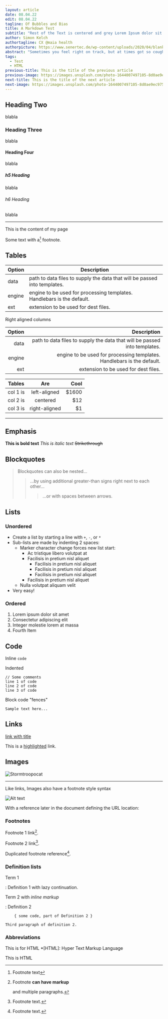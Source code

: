 ```yaml
---
layout: article
date: 08.04.22
edit: 08.04.22
tagline: Of Bubbles and Bias
title: A Markdown Test
subtitle: "Rest of the Text is centered and grey Lorem Ipsum dolor sit amet.<br>Consequet ur blabla some text to enable charakter breaks.<br>About three lines should do it and make it readable."
author: Simon Kelch
authortagline: CX @maia health
authorpicture: https://www.senertec.de/wp-content/uploads/2020/04/blank-profile-picture-973460_1280.png
abstract: "Sometimes you feel right on track, but at times got so cought up in the goal you chose an ineffective path. What from the inside looks like progress may only mask treading in the wrong direction. Entrusting someone with informing about these choices is a tough call for many, but bears great potential."
tags:
  - Test
  - HTML
previous-title: This is the title of the previous article
previous-image: https://images.unsplash.com/photo-1644007497105-8d0ae9ec9754?ixlib=rb-1.2.1&ixid=MnwxMjA3fDB8MHxwaG90by1wYWdlfHx8fGVufDB8fHx8&auto=format
next-title: This is the title of the next article
next-image: https://images.unsplash.com/photo-1644007497105-8d0ae9ec9754?ixlib=rb-1.2.1&ixid=MnwxMjA3fDB8MHxwaG90by1wYWdlfHx8fGVufDB8fHx8&auto=format
---
```


## Heading Two
blabla
### Heading Three
blabla
#### Heading Four
blabla
##### h5 Heading
blabla
###### h6 Heading
blabla

---

This is the content of my page

Some text with a[^1] footnote.

[^1]: Footnote text

## Tables

| Option | Description |
| ------ | ----------- |
| data   | path to data files to supply the data that will be passed into templates. |
| engine | engine to be used for processing templates. Handlebars is the default. |
| ext    | extension to be used for dest files. |

Right aligned columns

| Option | Description |
| ------:| -----------:|
| data   | path to data files to supply the data that will be passed into templates. |
| engine | engine to be used for processing templates. Handlebars is the default. |
| ext    | extension to be used for dest files. |


| Tables   |      Are      |  Cool |
|----------|:-------------:|------:|
| col 1 is |  left-aligned | $1600 |
| col 2 is |    centered   |   $12 |
| col 3 is | right-aligned |    $1 |

---

## Emphasis

**This is bold text**
*This is italic text*
~~Strikethrough~~


## Blockquotes


> Blockquotes can also be nested...
>> ...by using additional greater-than signs right next to each other...
> > > ...or with spaces between arrows.


## Lists
### Unordered

+ Create a list by starting a line with `+`, `-`, or `*`
+ Sub-lists are made by indenting 2 spaces:
  - Marker character change forces new list start:
    - Ac tristique libero volutpat at
    - Facilisis in pretium nisl aliquet
      - Facilisis in pretium nisl aliquet
      - Facilisis in pretium nisl aliquet
      - Facilisis in pretium nisl aliquet
    - Facilisis in pretium nisl aliquet
  - Nulla volutpat aliquam velit
+ Very easy!


### Ordered

1. Lorem ipsum dolor sit amet
2. Consectetur adipiscing elit
3. Integer molestie lorem at massa
4. Fourth Item

## Code

Inline `code`

Indented

    // Some comments
    line 1 of code
    line 2 of code
    line 3 of code


Block code "fences"

```
Sample text here...
```


## Links
[link with title](http://nodeca.github.io/pica/demo/ "title text!")

This is a <a href="#" class="highlightlink">highlighted</a> link.

## Images

![Stormtroopocat](https://octodex.github.com/images/stormtroopocat.jpg "The Stormtroopocat")

---

Like links, Images also have a footnote style syntax

![Alt text][id]

With a reference later in the document defining the URL location:

[id]: https://octodex.github.com/images/dojocat.jpg  "The Dojocat"



### Footnotes

Footnote 1 link[^first].

Footnote 2 link[^second].

Duplicated footnote reference[^second].

[^first]: Footnote **can have markup**

    and multiple paragraphs.

[^second]: Footnote text.


### Definition lists

Term 1

:   Definition 1
with lazy continuation.

Term 2 with *inline markup*

:   Definition 2

        { some code, part of Definition 2 }

    Third paragraph of definition 2.

### Abbreviations
This is for HTML
*[HTML]: Hyper Text Markup Language

This is HTML
